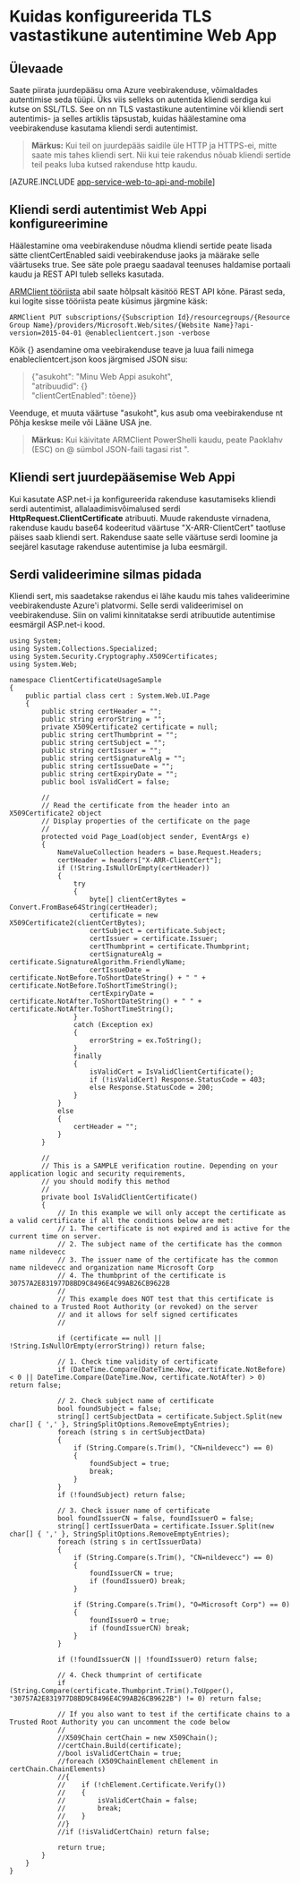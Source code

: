<properties 
    pageTitle="Kuidas konfigureerida TLS vastastikune autentimine Web App" 
    description="Saate teada, kuidas konfigureerida oma veebirakenduse kasutada TLS kliendi serdi autentimist." 
    services="app-service" 
    documentationCenter="" 
    authors="naziml" 
    manager="wpickett" 
    editor="jimbe"/>

<tags 
    ms.service="app-service" 
    ms.workload="na" 
    ms.tgt_pltfrm="na" 
    ms.devlang="na" 
    ms.topic="article" 
    ms.date="08/08/2016" 
    ms.author="naziml"/>    

# <a name="how-to-configure-tls-mutual-authentication-for-web-app"></a>Kuidas konfigureerida TLS vastastikune autentimine Web App

## <a name="overview"></a>Ülevaade ##
Saate piirata juurdepääsu oma Azure veebirakenduse, võimaldades autentimise seda tüüpi. Üks viis selleks on autentida kliendi serdiga kui kutse on SSL/TLS. See on nn TLS vastastikune autentimine või kliendi sert autentimis- ja selles artiklis täpsustab, kuidas häälestamine oma veebirakenduse kasutama kliendi serdi autentimist.

> **Märkus:** Kui teil on juurdepääs saidile üle HTTP ja HTTPS-ei, mitte saate mis tahes kliendi sert. Nii kui teie rakendus nõuab kliendi sertide teil peaks luba kutsed rakenduse http kaudu.


[AZURE.INCLUDE [app-service-web-to-api-and-mobile](../../includes/app-service-web-to-api-and-mobile.md)] 

## <a name="configure-web-app-for-client-certificate-authentication"></a>Kliendi serdi autentimist Web Appi konfigureerimine ##
Häälestamine oma veebirakenduse nõudma kliendi sertide peate lisada sätte clientCertEnabled saidi veebirakenduse jaoks ja määrake selle väärtuseks true. See säte pole praegu saadaval teenuses haldamise portaali kaudu ja REST API tuleb selleks kasutada.

[ARMClient tööriista](https://github.com/projectkudu/ARMClient) abil saate hõlpsalt käsitöö REST API kõne. Pärast seda, kui logite sisse tööriista peate küsimus järgmine käsk:

    ARMClient PUT subscriptions/{Subscription Id}/resourcegroups/{Resource Group Name}/providers/Microsoft.Web/sites/{Website Name}?api-version=2015-04-01 @enableclientcert.json -verbose
    
Kõik {} asendamine oma veebirakenduse teave ja luua faili nimega enableclientcert.json koos järgmised JSON sisu:

> {"asukoht": "Minu Web Appi asukoht",   
>   "atribuudid": {}  
>     "clientCertEnabled": tõene}}  

Veenduge, et muuta väärtuse "asukoht", kus asub oma veebirakenduse nt Põhja keskse meile või Lääne USA jne.

> **Märkus:** Kui käivitate ARMClient PowerShelli kaudu, peate Paoklahv (ESC) on @ sümbol JSON-faili tagasi rist ".

## <a name="accessing-the-client-certificate-from-your-web-app"></a>Kliendi sert juurdepääsemise Web Appi ##
Kui kasutate ASP.net-i ja konfigureerida rakenduse kasutamiseks kliendi serdi autentimist, allalaadimisvõimalused serdi **HttpRequest.ClientCertificate** atribuuti. Muude rakenduste virnadena, rakenduse kaudu base64 kodeeritud väärtuse "X-ARR-ClientCert" taotluse päises saab kliendi sert. Rakenduse saate selle väärtuse serdi loomine ja seejärel kasutage rakenduse autentimise ja luba eesmärgil.

## <a name="special-considerations-for-certificate-validation"></a>Serdi valideerimine silmas pidada ##
Kliendi sert, mis saadetakse rakendus ei lähe kaudu mis tahes valideerimine veebirakenduste Azure'i platvormi. Selle serdi valideerimisel on veebirakenduse. Siin on valimi kinnitatakse serdi atribuutide autentimise eesmärgil ASP.net-i kood.

    using System;
    using System.Collections.Specialized;
    using System.Security.Cryptography.X509Certificates;
    using System.Web;

    namespace ClientCertificateUsageSample
    {
        public partial class cert : System.Web.UI.Page
        {
            public string certHeader = "";
            public string errorString = "";
            private X509Certificate2 certificate = null;
            public string certThumbprint = "";
            public string certSubject = "";
            public string certIssuer = "";
            public string certSignatureAlg = "";
            public string certIssueDate = "";
            public string certExpiryDate = "";
            public bool isValidCert = false;

            //
            // Read the certificate from the header into an X509Certificate2 object
            // Display properties of the certificate on the page
            //
            protected void Page_Load(object sender, EventArgs e)
            {
                NameValueCollection headers = base.Request.Headers;
                certHeader = headers["X-ARR-ClientCert"];
                if (!String.IsNullOrEmpty(certHeader))
                {
                    try
                    {
                        byte[] clientCertBytes = Convert.FromBase64String(certHeader);
                        certificate = new X509Certificate2(clientCertBytes);
                        certSubject = certificate.Subject;
                        certIssuer = certificate.Issuer;
                        certThumbprint = certificate.Thumbprint;
                        certSignatureAlg = certificate.SignatureAlgorithm.FriendlyName;
                        certIssueDate = certificate.NotBefore.ToShortDateString() + " " + certificate.NotBefore.ToShortTimeString();
                        certExpiryDate = certificate.NotAfter.ToShortDateString() + " " + certificate.NotAfter.ToShortTimeString();
                    }
                    catch (Exception ex)
                    {
                        errorString = ex.ToString();
                    }
                    finally 
                    {
                        isValidCert = IsValidClientCertificate();
                        if (!isValidCert) Response.StatusCode = 403;
                        else Response.StatusCode = 200;
                    }
                }
                else
                {
                    certHeader = "";
                }
            }

            //
            // This is a SAMPLE verification routine. Depending on your application logic and security requirements, 
            // you should modify this method
            //
            private bool IsValidClientCertificate()
            {
                // In this example we will only accept the certificate as a valid certificate if all the conditions below are met:
                // 1. The certificate is not expired and is active for the current time on server.
                // 2. The subject name of the certificate has the common name nildevecc
                // 3. The issuer name of the certificate has the common name nildevecc and organization name Microsoft Corp
                // 4. The thumbprint of the certificate is 30757A2E831977D8BD9C8496E4C99AB26CB9622B
                //
                // This example does NOT test that this certificate is chained to a Trusted Root Authority (or revoked) on the server 
                // and it allows for self signed certificates
                //

                if (certificate == null || !String.IsNullOrEmpty(errorString)) return false;
                
                // 1. Check time validity of certificate
                if (DateTime.Compare(DateTime.Now, certificate.NotBefore) < 0 || DateTime.Compare(DateTime.Now, certificate.NotAfter) > 0) return false;
                
                // 2. Check subject name of certificate
                bool foundSubject = false;
                string[] certSubjectData = certificate.Subject.Split(new char[] { ',' }, StringSplitOptions.RemoveEmptyEntries);
                foreach (string s in certSubjectData)
                {
                    if (String.Compare(s.Trim(), "CN=nildevecc") == 0)
                    {
                        foundSubject = true;
                        break;
                    }
                }
                if (!foundSubject) return false;

                // 3. Check issuer name of certificate
                bool foundIssuerCN = false, foundIssuerO = false;
                string[] certIssuerData = certificate.Issuer.Split(new char[] { ',' }, StringSplitOptions.RemoveEmptyEntries);
                foreach (string s in certIssuerData)
                {
                    if (String.Compare(s.Trim(), "CN=nildevecc") == 0)
                    {
                        foundIssuerCN = true;
                        if (foundIssuerO) break;
                    }

                    if (String.Compare(s.Trim(), "O=Microsoft Corp") == 0)
                    {
                        foundIssuerO = true;
                        if (foundIssuerCN) break;
                    }
                }

                if (!foundIssuerCN || !foundIssuerO) return false;

                // 4. Check thumprint of certificate
                if (String.Compare(certificate.Thumbprint.Trim().ToUpper(), "30757A2E831977D8BD9C8496E4C99AB26CB9622B") != 0) return false;

                // If you also want to test if the certificate chains to a Trusted Root Authority you can uncomment the code below
                //
                //X509Chain certChain = new X509Chain();
                //certChain.Build(certificate);
                //bool isValidCertChain = true;
                //foreach (X509ChainElement chElement in certChain.ChainElements)
                //{
                //    if (!chElement.Certificate.Verify())
                //    {
                //        isValidCertChain = false;
                //        break;
                //    }
                //}
                //if (!isValidCertChain) return false;

                return true;
            }
        }
    }
